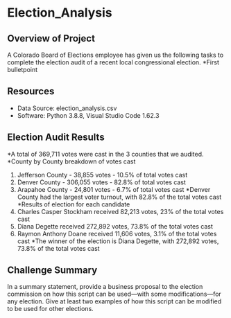 # Election_Analysis

## Overview of Project
A Colorado Board of Elections employee has given us the following tasks to complete the election audit of a recent local congressional election.
*First bulletpoint


## Resources
* Data Source: election_analysis.csv
* Software: Python 3.8.8, Visual Studio Code 1.62.3

## Election Audit Results
*A total of 369,711 votes were cast in the 3 counties that we audited.
*County by County breakdown of votes cast
  1. Jefferson County - 38,855 votes - 10.5% of total votes cast
  2. Denver County - 306,055 votes - 82.8% of total votes cast
  3. Arapahoe County - 24,801 votes - 6.7% of total votes cast
*Denver County had the largest voter turnout, with 82.8% of the total votes cast
*Results of election for each candidate
  1. Charles Casper Stockham received 82,213 votes, 23% of the total votes cast
  2. Diana Degette received 272,892 votes, 73.8% of the total votes cast
  3. Raymon Anthony Doane received 11,606 votes, 3.1% of the total votes cast
*The winner of the election is Diana Degette, with 272,892 votes, 73.8% of the total votes cast


## Challenge Summary
In a summary statement, provide a business proposal to the election commission on how this script can be used—with some modifications—for any election. 
Give at least two examples of how this script can be modified to be used for other elections.
